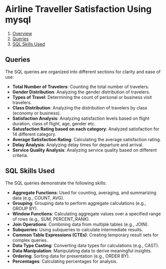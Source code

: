 # Airline Traveller Satisfaction Using mysql


1. [Overview](#overview)
2. [Queries](#queries)
3. [SQL Skills Used](#sql-skills-used)



## Queries

The SQL queries are organized into different sections for clarity and ease of use:

- **Total Number of Travelers**: Counting the total number of travelers.
- **Gender Distribution**: Analyzing the gender distribution of travelers.
- **Types of Travel**: Determining the count of personal or business visit travelers.
- **Class Distribution**: Analyzing the distribution of travelers by class (economy or business).
- **Satisfaction Analysis**: Analyzing satisfaction levels based on flight duration, class of flight, age, gender etc.
- **Satusfaction Rating based on each category**: Analyzed satisfaction for 14 different category.
- **Average Satisfaction Rating**: Calculating the average satisfaction rating.
- **Delay Analysis**: Analyzing delay times for departure and arrival.
- **Service Quality Analysis**: Analyzing service quality based on different criteria.



## SQL Skills Used

The SQL queries demonstrate the following skills:

- **Aggregate Functions**: Used for counting, averaging, and summarizing data (e.g., COUNT, AVG).
- **Grouping**: Grouping data to perform aggregate calculations (e.g., GROUP BY).
- **Window Functions**: Calculating aggregate values over a specified range of rows (e.g., SUM, PERCENT_RANK).
- **Join Operations**: Combining data from multiple tables (e.g., JOIN).
- **Subqueries**: Using subqueries to calculate intermediate results.
- **Common Table Expressions (CTEs)**: Creating temporary result sets for complex queries.
- **Data Type Casting**: Converting data types for calculations (e.g., CAST).
- **Data Manipulation**: Manipulating data to derive meaningful insights.
- **Ordering**: Sorting data for presentation (e.g., ORDER BY).
- **Percentages**: Calculating percentages for analysis.


